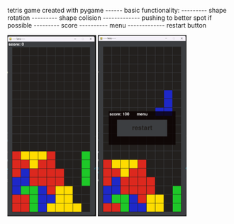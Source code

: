 
tetris game created with pygame
------ basic functionality:
--------- shape rotation
--------- shape colision
------------- pushing to better spot if possible
--------- score
---------- menu
------------- restart button

<img src="screenshot1.png" width="200">
<img src="screenshot2.png" width="200">